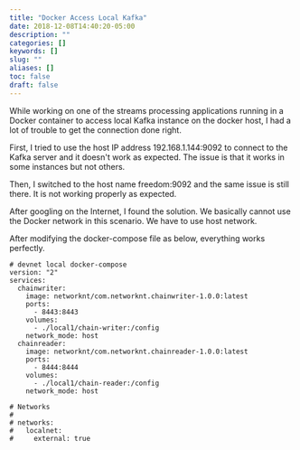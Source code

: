 ```yaml
---
title: "Docker Access Local Kafka"
date: 2018-12-08T14:40:20-05:00
description: ""
categories: []
keywords: []
slug: ""
aliases: []
toc: false
draft: false
---
```


While working on one of the streams processing applications running in a Docker container to access local Kafka instance on the docker host, I had a lot of trouble to get the connection done right. 

First, I tried to use the host IP address 192.168.1.144:9092 to connect to the Kafka server and it doesn't work as expected. The issue is that it works in some instances but not others. 

Then, I switched to the host name freedom:9092 and the same issue is still there. It is not working properly as expected. 

After googling on the Internet, I found the solution. We basically cannot use the Docker network in this scenario. We have to use host network. 

After modifying the docker-compose file as below, everything works perfectly. 

```
# devnet local docker-compose
version: "2"
services:
  chainwriter:
    image: networknt/com.networknt.chainwriter-1.0.0:latest
    ports:
      - 8443:8443
    volumes:
      - ./local1/chain-writer:/config
    network_mode: host    
  chainreader:
    image: networknt/com.networknt.chainreader-1.0.0:latest
    ports:
      - 8444:8444
    volumes:
      - ./local1/chain-reader:/config
    network_mode: host    

# Networks
#
# networks:
#   localnet:
#     external: true

```

